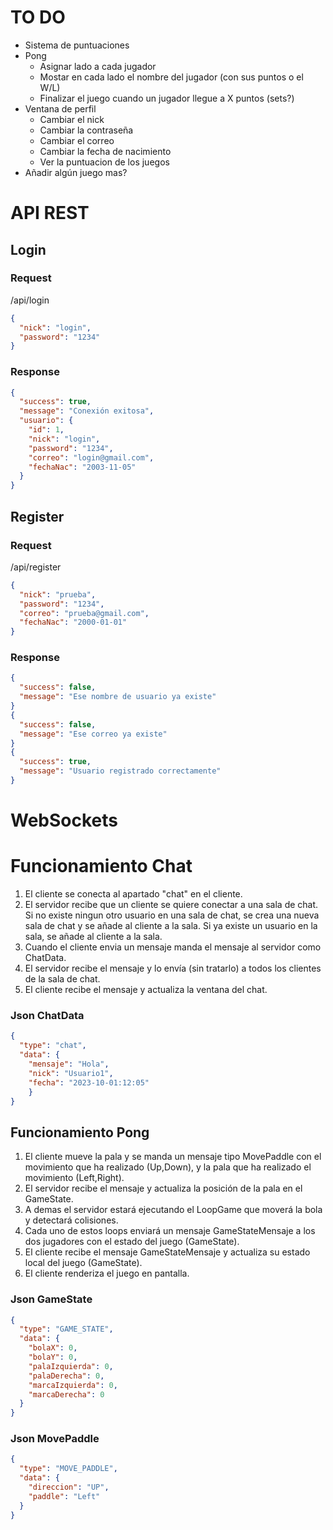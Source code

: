 # TO DO
* Sistema de puntuaciones
* Pong
  * Asignar lado a cada jugador
  * Mostar en cada lado el nombre del jugador (con sus puntos o el W/L)
  * Finalizar el juego cuando un jugador llegue a X puntos (sets?)
* Ventana de perfil
  * Cambiar el nick
  * Cambiar la contraseña
  * Cambiar el correo
  * Cambiar la fecha de nacimiento
  * Ver la puntuacion de los juegos
* Añadir algún juego mas?


# API REST
## Login


### Request
/api/login
```json
{
  "nick": "login",
  "password": "1234"
}
```
### Response
```json
{
  "success": true,
  "message": "Conexión exitosa",
  "usuario": {
    "id": 1,
    "nick": "login",
    "password": "1234",
    "correo": "login@gmail.com",
    "fechaNac": "2003-11-05"
  }
}
```

## Register

### Request
/api/register
```json
{
  "nick": "prueba",
  "password": "1234",
  "correo": "prueba@gmail.com",
  "fechaNac": "2000-01-01"
}
```
### Response
```json
{
  "success": false,
  "message": "Ese nombre de usuario ya existe"
}
{
  "success": false,
  "message": "Ese correo ya existe"
}
{
  "success": true,
  "message": "Usuario registrado correctamente"
}
```




# WebSockets

# Funcionamiento Chat
1. El cliente se conecta al apartado "chat" en el cliente.
2. El servidor recibe que un cliente se quiere conectar a una sala de chat. Si no existe ningun otro usuario en una sala de chat, se crea una nueva sala de chat y se añade al cliente a la sala. Si ya existe un usuario en la sala, se añade al cliente a la sala.
3. Cuando el cliente envia un mensaje manda el mensaje al servidor como ChatData.
4. El servidor recibe el mensaje y lo envía (sin tratarlo) a todos los clientes de la sala de chat.
5. El cliente recibe el mensaje y actualiza la ventana del chat.

### Json ChatData
```json
{
  "type": "chat",
  "data": {
    "mensaje": "Hola",
    "nick": "Usuario1",
    "fecha": "2023-10-01:12:05"
    }
}
```

## Funcionamiento Pong
1. El cliente mueve la pala y se manda un mensaje tipo MovePaddle con el movimiento que ha realizado (Up,Down), y la pala que ha realizado el movimiento (Left,Right).
2. El servidor recibe el mensaje y actualiza la posición de la pala en el GameState.
3. A demas el servidor estará ejecutando el LoopGame que moverá la bola y detectará colisiones.
4. Cada uno de estos loops enviará un mensaje GameStateMensaje a los dos jugadores con el estado del juego (GameState).
5. El cliente recibe el mensaje GameStateMensaje y actualiza su estado local del juego (GameState).
6. El cliente renderiza el juego en pantalla.

### Json GameState
```json
{
  "type": "GAME_STATE",
  "data": {
    "bolaX": 0,
    "bolaY": 0,
    "palaIzquierda": 0,
    "palaDerecha": 0,
    "marcaIzquierda": 0,
    "marcaDerecha": 0
  }
}
```

### Json MovePaddle
```json
{
  "type": "MOVE_PADDLE",
  "data": {
    "direccion": "UP",
    "paddle": "Left"
  }
}
```
